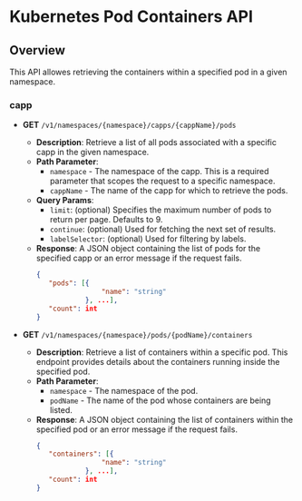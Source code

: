 # Kubernetes Pod Containers API

## Overview

This API allowes retrieving the containers within a specified pod in a given namespace.

### capp

- **GET** `/v1/namespaces/{namespace}/capps/{cappName}/pods`
  - **Description**: Retrieve a list of all pods associated with a specific capp in the given namespace.
  - **Path Parameter**:
    - `namespace` - The namespace of the capp. This is a required parameter that scopes the request to a specific namespace.
    - `cappName` - The name of the capp for which to retrieve the pods.
  - **Query Params**:
    - `limit`: (optional) Specifies the maximum number of pods to return per page. Defaults to 9.
    - `continue`: (optional) Used for fetching the next set of results.
    - `labelSelector`: (optional) Used for filtering by labels.
  - **Response**: A JSON object containing the list of pods for the specified capp or an error message if the request fails.
    ```json
    {
       "pods": [{
                    "name": "string"   
                }, ...],
       "count": int
    }
    ```

- **GET** `/v1/namespaces/{namespace}/pods/{podName}/containers`
  - **Description**: Retrieve a list of containers within a specific pod. This endpoint provides details about the containers running inside the specified pod.
  - **Path Parameter**:
    - `namespace` - The namespace of the pod.
    - `podName` -  The name of the pod whose containers are being listed.
  - **Response**: A JSON object containing the list of containers within the specified pod or an error message if the request fails.
    ```json
    {
       "containers": [{
                    "name": "string"   
                }, ...],
       "count": int
    }
    ```
